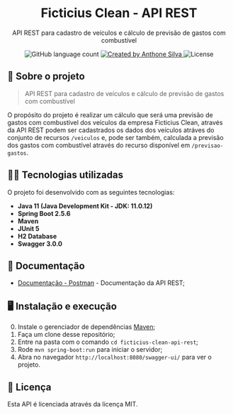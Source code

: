 <h1 align="center">
  Ficticius Clean - API REST
</h1>

<p align="center">API REST para cadastro de veículos e cálculo de previsão de gastos com combustível</p>

<p align="center">
  <img alt="GitHub language count" src="https://img.shields.io/github/languages/count/anthonesilva/ficticius-clean-api-rest?color=%2304D361">

  <a href="http://www.linkedin.com/in/anthonesilva">
    <img alt="Created by Anthone Silva" src="https://img.shields.io/badge/Created%20by-Anthone%20Silva-%2304D361">
  </a>

  <img alt="License" src="https://img.shields.io/badge/license-MIT-blue">
</p>

## :page_with_curl: Sobre o projeto

> API REST para cadastro de veículos e cálculo de previsão de gastos com combustível

O propósito do projeto é realizar um cálculo que será uma previsão de gastos com combustível dos veículos da empresa Ficticius Clean, através da API REST podem ser cadastrados os dados dos veículos atráves do conjunto de recursos `/veiculos` e, pode ser também, calculada a previsão dos gastos com combustível através do recurso disponível em `/previsao-gastos`.

## :man_technologist: Tecnologias utilizadas

O projeto foi desenvolvido com as seguintes tecnologias:

* **Java 11 (Java Development Kit - JDK: 11.0.12)**
* **Spring Boot 2.5.6**
* **Maven**
* **JUnit 5**
* **H2 Database**
* **Swagger 3.0.0**

## :link: Documentação

- [Documentação - Postman](https://documenter.getpostman.com/view/6022129/UV5afvfd) - Documentação da API REST;

## :desktop_computer: Instalação e execução

0. Instale o gerenciador de dependências [Maven](https://maven.apache.org/download.cgi);
1. Faça um clone desse repositório;
2. Entre na pasta com o comando `cd ficticius-clean-api-rest`;
3. Rode `mvn spring-boot:run` para iniciar o servidor;
4. Abra no navegador `http://localhost:8080/swagger-ui/` para ver o projeto.

## :page_facing_up: Licença

Esta API é licenciada através da licença MIT.
